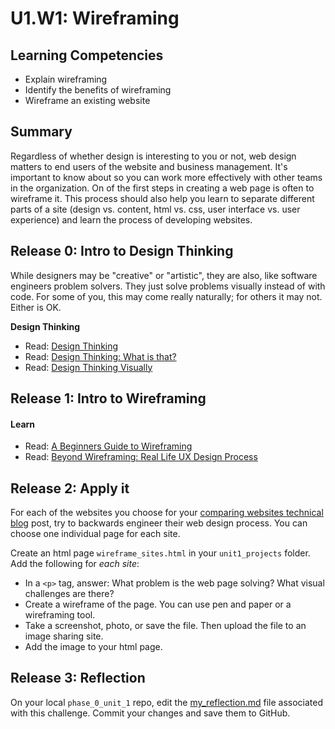 # U1.W1: Wireframing


## Learning Competencies
- Explain wireframing
- Identify the benefits of wireframing
- Wireframe an existing website 


## Summary

Regardless of whether design is interesting to you or not, web design
matters to end users of the website and business management.  It's
important to know about so you can work more effectively with other
teams in the organization.  On of the first steps in creating a web page
is often to wireframe it. This process should also help you learn to separate different parts of a site (design vs. content, html vs. css, user interface vs. user experience) and learn the process of developing websites.


## Release 0: Intro to Design Thinking

While designers may be "creative" or "artistic", they are also, like
software engineers problem solvers.  They just solve problems visually
instead of with code.  For some of you, this may come really naturally;
for others it may not.  Either is OK. 
 

**Design Thinking**
* Read: [Design Thinking](http://en.wikipedia.org/wiki/Design_thinking)
* Read: [Design Thinking: What is that?](http://www.fastcompany.com/919258/design-thinking-what)
* Read: [Design Thinking Visually](http://visual.ly/what-design-thinking)


## Release 1: Intro to Wireframing

#### Learn

* Read: [A Beginners Guide to Wireframing](http://webdesign.tutsplus.com/tutorials/a-beginners-guide-to-wireframing--webdesign-7399)
* Read: [Beyond Wireframing: Real Life UX Design Process](http://uxdesign.smashingmagazine.com/2012/08/29/beyond-wireframing-real-life-ux-design-process/)

## Release 2: Apply it
For each of the websites you choose for your [comparing
websites technical blog](../8_technical_blog/) post, try to backwards engineer
their web design process.  You can choose one individual page for each
site.

Create an html page `wireframe_sites.html` in your `unit1_projects` folder.
Add the following for *each site*:

* In a `<p>` tag, answer: What problem is the web page solving? What visual challenges are
there?
* Create a wireframe of the page.  You can use pen and paper or a wireframing tool.  
* Take a screenshot, photo, or save the file. Then upload the file to an
image sharing site.
* Add the image to your html page.

## Release 3: Reflection
On your local `phase_0_unit_1` repo, edit the [my_reflection.md](./my_reflection.md) file associated with this challenge. Commit your changes and save them to GitHub. 

